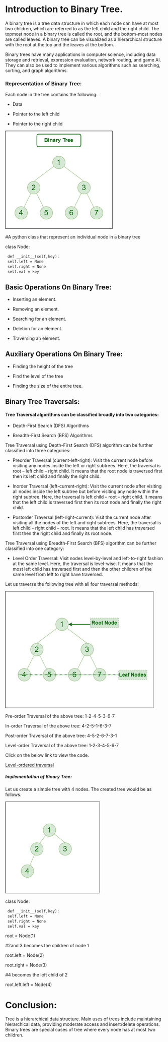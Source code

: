 # Introduction to Binary Tree.

A binary tree is a tree data structure in which each node can have at most two children, which are referred to as the left child and the right child. 
The topmost node in a binary tree is called the root, and the bottom-most nodes are called leaves. A binary tree can be visualized as a hierarchical structure with the root at the top and the leaves at the bottom.

Binary trees have many applications in computer science, including data storage and retrieval, expression evaluation, network routing, and game AI. They can also be used to implement various algorithms such as searching, sorting, and graph algorithms.

### Representation of Binary Tree:
Each node in the tree contains the following:

* Data

* Pointer to the left child

* Pointer to the right child

![Alt text](image-5.png)

#A python class that represent an individual node in a binary tree

class Node:

     def __init__(self,key):
     self.left = None
     self.right = None
     self.val = key

## Basic Operations On Binary Tree:

* Inserting an element.

* Removing an element.

* Searching for an element.

* Deletion for an element.

* Traversing an element.

## Auxiliary Operations On Binary Tree:

* Finding the height of the tree

* Find the level of the tree

* Finding the size of the entire tree.

## Binary Tree Traversals:

#### Tree Traversal algorithms can be classified broadly into two categories:

* Depth-First Search (DFS) Algorithms

* Breadth-First Search (BFS) Algorithms

Tree Traversal using Depth-First Search (DFS) algorithm can be further classified into three categories:

* Preorder Traversal (current-left-right): Visit the current node before visiting any nodes inside the left or right subtrees. Here, the traversal is root – left child – right child. It means that the root node is traversed first then its left child and finally the right child.

* Inorder Traversal (left-current-right): Visit the current node after visiting all nodes inside the left subtree but before visiting any node within the right subtree. Here, the traversal is left child – root – right child.  It means that the left child is traversed first then its root node and finally the right child.

* Postorder Traversal (left-right-current): Visit the current node after visiting all the nodes of the left and right subtrees.  Here, the traversal is left child – right child – root.  It means that the left child has traversed first then the right child and finally its root node.

Tree Traversal using Breadth-First Search (BFS) algorithm can be further classified into one category:

* Level Order Traversal:  Visit nodes level-by-level and left-to-right fashion at the same level. Here, the traversal is level-wise. It means that the most left child has traversed first and then the other children of the same level from left to right have traversed. 

Let us traverse the following tree with all four traversal methods:


![Alt text](image-6.png)


Pre-order Traversal of the above tree: 1-2-4-5-3-6-7

In-order Traversal of the above tree: 4-2-5-1-6-3-7

Post-order Traversal of the above tree: 4-5-2-6-7-3-1

Level-order Traversal of the above tree: 1-2-3-4-5-6-7

Click on the below link to view the code.

[Level-ordered traversal](level-order-traversal.py)



##### Implementation of Binary Tree:

Let us create a simple tree with 4 nodes. The created tree would be as follows. 

![Alt text](image-7.png)

class Node:

     def __init__(self,key):
     self.left = None
     self.right = None
     self.val = key

root = Node(1)

#2and 3 becomes the children of node 1

root.left = Node(2)

root.right = Node(3)

#4 becomes the left child of 2

root.left.left = Node(4)


# Conclusion:
Tree is a hierarchical data structure. Main uses of trees include maintaining hierarchical data, providing moderate access and insert/delete operations. Binary trees are special cases of tree where every node has at most two children.



